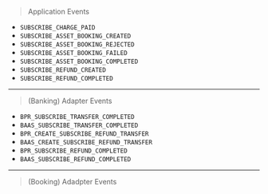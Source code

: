 > Application Events

- `SUBSCRIBE_CHARGE_PAID`
- `SUBSCRIBE_ASSET_BOOKING_CREATED`
- `SUBSCRIBE_ASSET_BOOKING_REJECTED`
- `SUBSCRIBE_ASSET_BOOKING_FAILED`
- `SUBSCRIBE_ASSET_BOOKING_COMPLETED`
- `SUBSCRIBE_REFUND_CREATED`
- `SUBSCRIBE_REFUND_COMPLETED`

---

> (Banking) Adapter Events

- `BPR_SUBSCRIBE_TRANSFER_COMPLETED`
- `BAAS_SUBSCRIBE_TRANSFER_COMPLETED`
- `BPR_CREATE_SUBSCRIBE_REFUND_TRANSFER`
- `BAAS_CREATE_SUBSCRIBE_REFUND_TRANSFER`
- `BPR_SUBSCRIBE_REFUND_COMPLETED`
- `BAAS_SUBSCRIBE_REFUND_COMPLETED`

---

> (Booking) Adadpter Events